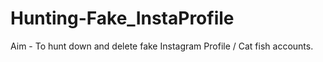 # Hunting-Fake_InstaProfile
Aim - To hunt down and delete fake Instagram Profile / Cat fish accounts.
